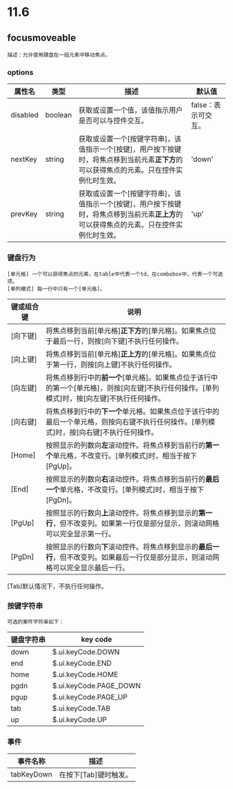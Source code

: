 # 11.6

## focusmoveable

    描述：允许使用键盘在一组元素中移动焦点。

### options


属性名 | 类型 | 描述 | 默认值
---|---|---|---
disabled | boolean | 获取或设置一个值，该值指示用户是否可以与控件交互。| false：表示可交互。
nextKey | string | 获取或设置一个[按键字符串]，该值指示一个[按键]，用户按下按键时，将焦点移到当前元素**正下方**的可以获得焦点的元素。只在控件实例化时生效。|'down'
prevKey | string | 获取或设置一个[按键字符串]，该值指示一个[按键]，用户按下按键时，将焦点移到当前元素**正上方**的可以获得焦点的元素。只在控件实例化时生效。|'up'


### 键盘行为

    [单元格] 一个可以获得焦点的元素，在table中代表一个td，在combobox中，代表一个可选项。
    [单列模式] 每一行中只有一个[单元格]。

键或组合键 | 说明
---|---
[向下键]|将焦点移到当前[单元格]**正下方**的[单元格]。如果焦点位于最后一行，则按[向下键]不执行任何操作。
[向上键]|将焦点移到当前[单元格]**正上方**的[单元格]。如果焦点位于第一行，则按[向上键]不执行任何操作。
[向左键]|将焦点移到行中的**前一个**[单元格]。如果焦点位于该行中的第一个[单元格]，则按[向左键]不执行任何操作。[单列模式]时，按[向左键]不执行任何操作。
[向右键]|将焦点移到行中的**下一个**单元格。如果焦点位于该行中的最后一个单元格，则按向右键不执行任何操作。[单列模式]时，按[向右键]不执行任何操作。
[Home]|按照显示的列数向**左**滚动控件。将焦点移到当前行的**第一个**单元格，不改变行。[单列模式]时，相当于按下[PgUp]。
[End]|按照显示的列数向**右**滚动控件。将焦点移到当前行的**最后一个**单元格，不改变行。[单列模式]时，相当于按下[PgDn]。
[PgUp]|按照显示的行数向**上**滚动控件。将焦点移到显示的**第一行**，但不改变列。如果第一行仅是部分显示，则滚动网格可以完全显示第一行。
[PgDn]|按照显示的行数向**下**滚动控件。将焦点移到显示的**最后一行**，但不改变列。如果最后一行仅是部分显示，则滚动网格可以完全显示最后一行。
[Tab]默认情况下，不执行任何操作。


### 按键字符串
    可选的案件字符串如下：

键盘字符串 | key code
---|---
down|$.ui.keyCode.DOWN
end|$.ui.keyCode.END
home|$.ui.keyCode.HOME
pgdn|$.ui.keyCode.PAGE_DOWN
pgup|$.ui.keyCode.PAGE_UP
tab|$.ui.keyCode.TAB
up|$.ui.keyCode.UP


### 事件

事件名称 | 描述
---|---
tabKeyDown|在按下[Tab]键时触发。
